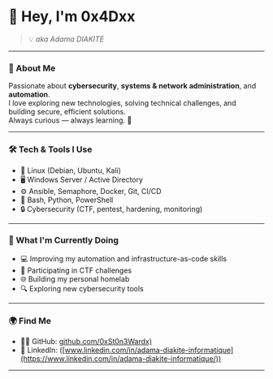 # 👋 Hey, I'm 0x4Dxx

> 💡 _aka Adama DIAKITE_

---

### 🧠 About Me

Passionate about **cybersecurity**, **systems & network administration**, and **automation**.  
I love exploring new technologies, solving technical challenges, and building secure, efficient solutions.  
Always curious — always learning. 🚀

---

### 🛠️ Tech & Tools I Use

- 🐧 Linux (Debian, Ubuntu, Kali)
- 🖥️ Windows Server / Active Directory
- ⚙️ Ansible, Semaphore, Docker, Git, CI/CD
- 🧰 Bash, Python, PowerShell
- 🔒 Cybersecurity (CTF, pentest, hardening, monitoring)

---

### 🎯 What I'm Currently Doing

- 💻 Improving my automation and infrastructure-as-code skills  
- 🧩 Participating in CTF challenges  
- 🌐 Building my personal homelab  
- 🔍 Exploring new cybersecurity tools  

---

### 🌍 Find Me

- 🧑‍💻 GitHub: [github.com/0xSt0n3Wardx)](https://github.com/0xSt0n3Wardx)
- 💼 LinkedIn: ([www.linkedin.com/in/adama-diakite-informatique](https://www.linkedin.com/in/adama-diakite-informatique/))


---


